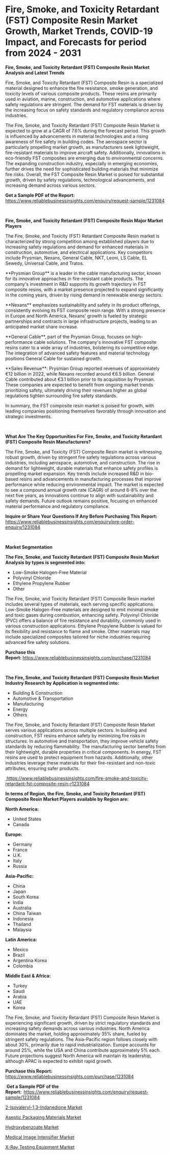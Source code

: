 <p><h1>Fire, Smoke, and Toxicity Retardant (FST) Composite Resin Market Growth, Market Trends, COVID-19 Impact, and Forecasts for period from 2024 - 2031</h1></p><p><strong>Fire, Smoke, and Toxicity Retardant (FST) Composite Resin Market Analysis and Latest Trends</strong></p>
<p><p>Fire, Smoke, and Toxicity Retardant (FST) Composite Resin is a specialized material designed to enhance the fire resistance, smoke generation, and toxicity levels of various composite products. These resins are primarily used in aviation, marine, construction, and automotive applications where safety regulations are stringent. The demand for FST materials is driven by the increasing focus on safety standards and regulatory compliance across industries.</p><p>The Fire, Smoke, and Toxicity Retardant (FST) Composite Resin Market is expected to grow at a CAGR of 7.6% during the forecast period. This growth is influenced by advancements in material technologies and a rising awareness of fire safety in building codes. The aerospace sector is particularly propelling market growth, as manufacturers seek lightweight, fire-resistant materials to improve aircraft safety. Additionally, innovations in eco-friendly FST composites are emerging due to environmental concerns. The expanding construction industry, especially in emerging economies, further drives the need for sophisticated building materials that minimize fire risks. Overall, the FST Composite Resin Market is poised for substantial growth, driven by safety regulations, technological advancements, and increasing demand across various sectors.</p></p>
<p><strong>Get a Sample PDF of the Report:&nbsp;</strong> <a href="https://www.reliablebusinessinsights.com/enquiry/request-sample/1231084?utm_campaign=1091&utm_medium=2&utm_source=Github&utm_content=ia&utm_term=09112024&utm_id=fire-smoke-and-toxicity-retardant-fst-composite-resin">https://www.reliablebusinessinsights.com/enquiry/request-sample/1231084</a></p>
<p>&nbsp;</p>
<p><strong>Fire, Smoke, and Toxicity Retardant (FST) Composite Resin Major Market Players</strong></p>
<p><p>The Fire, Smoke, and Toxicity (FST) Retardant Composite Resin market is characterized by strong competition among established players due to increasing safety regulations and demand for enhanced materials in construction, automotive, and electrical applications. Key competitors include Prysmian, Nexans, General Cable, NKT, Leoni, LS Cable, EL Sewedy, Universal Cable, and Tratos.</p><p>**Prysmian Group** is a leader in the cable manufacturing sector, known for its innovative approaches in fire-resistant cable products. The company's investment in R&D supports its growth trajectory in FST composite resins, with a market presence projected to expand significantly in the coming years, driven by rising demand in renewable energy sectors.</p><p>**Nexans** emphasizes sustainability and safety in its product offerings, consistently evolving its FST composite resin range. With a strong presence in Europe and North America, Nexans' growth is fueled by strategic partnerships and contracts in large infrastructure projects, leading to an anticipated market share increase.</p><p>**General Cable**, part of the Prysmian Group, focuses on high-performance cable solutions. The company's innovative FST composite resins cater to a wide array of industries, bolstering its competitive edge. The integration of advanced safety features and material technology positions General Cable for sustained growth.</p><p>**Sales Revenue**: Prysmian Group reported revenues of approximately €12 billion in 2022, while Nexans recorded around €6.5 billion. General Cable contributed about €3.1 billion prior to its acquisition by Prysmian. These companies are expected to benefit from ongoing market trends prioritizing safety, ultimately driving their revenues higher as global regulations tighten surrounding fire safety standards. </p><p>In summary, the FST composite resin market is poised for growth, with leading companies positioning themselves favorably through innovation and strategic investments.</p></p>
<p>&nbsp;</p>
<p><strong>What Are The Key Opportunities For Fire, Smoke, and Toxicity Retardant (FST) Composite Resin Manufacturers?</strong></p>
<p><p>The Fire, Smoke, and Toxicity (FST) Composite Resin market is witnessing robust growth, driven by stringent fire safety regulations across various industries, including aerospace, automotive, and construction. The rise in demand for lightweight, durable materials that enhance safety profiles is propelling market expansion. Key trends include increased R&D in bio-based resins and advancements in manufacturing processes that improve performance while reducing environmental impact. The market is expected to see a compound annual growth rate (CAGR) of around 6-8% over the next five years, as innovations continue to align with sustainability and safety demands. Future outlook remains positive, focusing on enhanced material performance and regulatory compliance.</p></p>
<p><strong>Inquire or Share Your Questions If Any Before Purchasing This Report:</strong> <a href="https://www.reliablebusinessinsights.com/enquiry/pre-order-enquiry/1231084?utm_campaign=1091&utm_medium=2&utm_source=Github&utm_content=ia&utm_term=09112024&utm_id=fire-smoke-and-toxicity-retardant-fst-composite-resin">https://www.reliablebusinessinsights.com/enquiry/pre-order-enquiry/1231084</a></p>
<p>&nbsp;</p>
<p><strong>Market Segmentation</strong></p>
<p><strong>The Fire, Smoke, and Toxicity Retardant (FST) Composite Resin Market Analysis by types is segmented into:</strong></p>
<p><ul><li>Low-Smoke Halogen-Free Material</li><li>Polyvinyl Chloride</li><li>Ethylene Propylene Rubber</li><li>Other</li></ul></p>
<p><p>The Fire, Smoke, and Toxicity Retardant (FST) Composite Resin market includes several types of materials, each serving specific applications. Low-Smoke Halogen-Free materials are designed to emit minimal smoke and toxic gases during combustion, enhancing safety. Polyvinyl Chloride (PVC) offers a balance of fire resistance and durability, commonly used in various construction applications. Ethylene Propylene Rubber is valued for its flexibility and resistance to flame and smoke. Other materials may include specialized composites tailored for niche industries requiring advanced fire safety solutions.</p></p>
<p><strong>Purchase this Report:&nbsp;</strong><a href="https://www.reliablebusinessinsights.com/purchase/1231084?utm_campaign=1091&utm_medium=2&utm_source=Github&utm_content=ia&utm_term=09112024&utm_id=fire-smoke-and-toxicity-retardant-fst-composite-resin">https://www.reliablebusinessinsights.com/purchase/1231084</a></p>
<p>&nbsp;</p>
<p><strong>The Fire, Smoke, and Toxicity Retardant (FST) Composite Resin Market Industry Research by Application is segmented into:</strong></p>
<p><ul><li>Building & Construction</li><li>Automotive & Transportation</li><li>Manufacturing</li><li>Energy</li><li>Others</li></ul></p>
<p><p>The Fire, Smoke, and Toxicity Retardant (FST) Composite Resin Market serves various applications across multiple sectors. In building and construction, FST resins enhance safety by minimizing fire risks in structures. In automotive and transportation, they improve vehicle safety standards by reducing flammability. The manufacturing sector benefits from their lightweight, durable properties in critical components. In energy, FST resins are used to protect equipment from hazards. Additionally, other industries leverage these materials for their fire-resistant and non-toxic attributes, ensuring safer products.</p></p>
<p><a href="https://www.reliablebusinessinsights.com/fire-smoke-and-toxicity-retardant-fst-composite-resin-r1231084?utm_campaign=1091&utm_medium=2&utm_source=Github&utm_content=ia&utm_term=09112024&utm_id=fire-smoke-and-toxicity-retardant-fst-composite-resin">&nbsp;https://www.reliablebusinessinsights.com/fire-smoke-and-toxicity-retardant-fst-composite-resin-r1231084</a></p>
<p><strong>In terms of Region, the Fire, Smoke, and Toxicity Retardant (FST) Composite Resin Market Players available by Region are:</strong></p>
<p>
    <p> <strong> North America: </strong>
        <ul>
            <li>United States</li>
            <li>Canada</li>
        </ul>
        </p> 
    <p> <strong> Europe: </strong>
        <ul>
            <li>Germany</li>
            <li>France</li>
            <li>U.K.</li>
            <li>Italy</li>
            <li>Russia</li>
        </ul>
        </p> 
    <p> <strong> Asia-Pacific: </strong>
        <ul>
            <li>China</li>
            <li>Japan</li>
            <li>South Korea</li>
            <li>India</li>
            <li>Australia</li>
            <li>China Taiwan</li>
            <li>Indonesia</li>
            <li>Thailand</li>
            <li>Malaysia</li>
        </ul>
        </p> 
    <p> <strong> Latin America: </strong>
        <ul>
            <li>Mexico</li>
            <li>Brazil</li>
            <li>Argentina Korea</li>
            <li>Colombia</li>
        </ul>
        </p> 
    <p> <strong> Middle East & Africa: </strong>
        <ul>
            <li>Turkey</li>
            <li>Saudi</li>
            <li>Arabia</li>
            <li>UAE</li>
            <li>Korea</li>
        </ul>
    </p>
    </p>
<p><p>The Fire, Smoke, and Toxicity Retardant (FST) Composite Resin Market is experiencing significant growth, driven by strict regulatory standards and increasing safety demands across various industries. North America dominates the market, holding approximately 35% share, fueled by stringent safety regulations. The Asia-Pacific region follows closely with about 30%, primarily due to rapid industrialization. Europe accounts for around 25%, while the USA and China contribute approximately 5% each. Future projections suggest North America will maintain its leadership, although APAC is expected to exhibit rapid growth.</p></p>
<p><strong>Purchase this Report: </strong><a href="https://www.reliablebusinessinsights.com/purchase/1231084?utm_campaign=1091&utm_medium=2&utm_source=Github&utm_content=ia&utm_term=09112024&utm_id=fire-smoke-and-toxicity-retardant-fst-composite-resin">https://www.reliablebusinessinsights.com/purchase/1231084</a></p>
<p>&nbsp;<strong>Get a Sample PDF of the Report:&nbsp;&nbsp;</strong><a href="https://www.reliablebusinessinsights.com/enquiry/request-sample/1231084?utm_campaign=1091&utm_medium=2&utm_source=Github&utm_content=ia&utm_term=09112024&utm_id=fire-smoke-and-toxicity-retardant-fst-composite-resin">https://www.reliablebusinessinsights.com/enquiry/request-sample/1231084</a></p>
<p><strong></strong></p>
<p><p><a href="https://www.linkedin.com/pulse/2-isovaleryl-13-indanedione-market-global-insights-regional-analysis-ux9lf?utm_campaign=1091&utm_medium=2&utm_source=Github&utm_content=ia&utm_term=09112024&utm_id=fire-smoke-and-toxicity-retardant-fst-composite-resin">2-Isovaleryl-1,3-Indanedione Market</a></p><p><a href="https://www.linkedin.com/pulse/in-depth-analysis-global-aseptic-packaging-materials-market-iqwdf?utm_campaign=1091&utm_medium=2&utm_source=Github&utm_content=ia&utm_term=09112024&utm_id=fire-smoke-and-toxicity-retardant-fst-composite-resin">Aseptic Packaging Materials Market</a></p><p><a href="https://github.com/whitbyuhringenn/Market-Research-Report-List-1/blob/main/hydroxybenzoate-market.md?utm_campaign=1091&utm_medium=2&utm_source=Github&utm_content=ia&utm_term=09112024&utm_id=fire-smoke-and-toxicity-retardant-fst-composite-resin">Hydroxybenzoate Market</a></p><p><a href="https://issuu.com/reportprime-2/docs/medical-image-intensifier-market-si_8d02120b6fe89b?utm_campaign=1091&utm_medium=2&utm_source=Github&utm_content=ia&utm_term=09112024&utm_id=fire-smoke-and-toxicity-retardant-fst-composite-resin">Medical Image Intensifier Market</a></p><p><a href="https://issuu.com/reportprime-2/docs/x-ray-testing-equipment-market-size_8631c01c57b693?utm_campaign=1091&utm_medium=2&utm_source=Github&utm_content=ia&utm_term=09112024&utm_id=fire-smoke-and-toxicity-retardant-fst-composite-resin">X-Ray Testing Equipment Market</a></p></p>